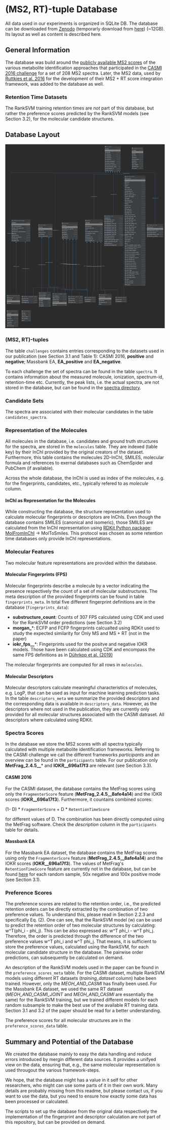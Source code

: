 # (MS2, RT)-tuple Database

All data used in our experiments is organized in SQLite DB. The database can be
downloaded from [Zenodo](https://doi.org/10.5281/zenodo.4305918) (temporarly download from [here](https://drive.google.com/file/d/1HKooW9p6huiKFt4k9jhX80k6GsmHI9yE/view?usp=sharing)) (~12GB). Its layout as well as content is described here.   

## General Information

The database was build around the [publicly available MS2 scores](https://sourceforge.net/p/casmi/web/HEAD/tree/web/2016/contest/submissions/)
of the various metabolite identification approaches that participated in the
[CASMI 2016 challenge](http://www.casmi-contest.org/2016/index.shtml) for a set
of 208 MS2 spectra. Later, the MS2 data, used by
[Ruttkies et al. 2016](https://jcheminf.biomedcentral.com/articles/10.1186/s13321-016-0115-9)
for the development of their MS2 + RT score integration framework, was added to
 the database as well.

### Retention Time Datasets

The RankSVM training retention times are _not_ part of this database, but rather
the preference scores predicted by the RankSVM models (see Section 3.2), for the
molecular candidate structures.

## Database Layout

![database_layout](/data/db_layout.png)

### (MS2, RT)-tuples

The table ```challenges``` contains entries corresponding to the datasets used
in our publication (see Section 3.1 and Table 1): CASMI 2016, **positive** and
**negative**; Massbank EA, **EA_positive** and **EA_negative**.

To each challenge the set of spectra can be found in the table ```spectra```. It
contains information about the measured molecule, ionization, spectrum-id,
retention-time etc. Currently, the peak lists, i.e. the actual spectra,
are not stored in the database, but can be found in the [spectra directory](/data/spectra/).

### Candidate Sets

The spectra are associated with their molecular candidates in the table
```candidates_spectra```.

### Representation of the Molecules

All molecules in the database, i.e. candidates and ground truth structures for
the spectra, are stored in the ```molecules``` table. They are indexed (table key) by their
InChI provided by the original creators of the dataset. Furthermore, this table
contains the molecules 2D-InChI, SMILES, molecular formula and references to
exernal databases such as ChemSpider and PubChem (if available).

Across the whole database, the InChI is used as index of the molecules, e.g. for
the fingerprints, candidates, etc., typically refered to as *molecule* column.

#### InChI as Representation for the Molecules

While constructing the database, the structure representation used to calculate
molecular fingerprints or descriptors are InChIs. Even though the database
contains SMILES (canonical and isomeric), those SMILES are calculated from the
InChI representation using [RDKit Python package](http://rdkit.org/docs/api-docs.html):
[MolFromInChI](http://rdkit.org/docs/source/rdkit.Chem.inchi.html#rdkit.Chem.inchi.MolFromInchi)
-> MolToSmiles. This protocol was chosen as some retention time databases only
provide InChI representations.

### Molecular Features

Two molecular feature representations are provided within the database.

#### Molecular Fingerprints (FPS)

Molecular fingerprints describe a molecule by a vector indicating the presence
respectively the count of a set of molecular substructures. The meta description
of the provided fingerprints can be found in table ```fingerprints_meta```. In
total five different fingerprint definitions are in the database (```fingerprints_data```):
- **substructure_count**: Counts of 307 FPS calculated using CDK and
  used for the RankSVM order predictions (see Section 3.2)
- **morgan_***: ECFP and FCFP fingerprints calcualted using RDKit used to study
  the expected similarity for Only MS and MS + RT (not in the paper)
- **iokr_fps__***: Fingerprints used for the positve and negative IOKR models.
  Those have been calculated using CDK and encompass the same FPS definitions as
  in [Dührkop et al. (2019)](https://www.nature.com/articles/s41592-019-0344-8)

The molecular fingerprints are computed for all rows in ```molecules```.

#### Molecular Descriptors

Molecular descriptors calculate meaningful characteristics of molecules, e.g.
LogP, that can be used as input for machine learning prediction tasks. In the
table ```descriptors_meta``` we summarize the provided descriptors and the
corresponding data is available in ```descriptors_data```. However, as the
descriptors where not used in the publication, they are currently only provided
for all molecular structures associated with the CASMI datraset. All descriptors
where calculated using RDKit.

### Spectra Scores

In the database we store the MS2 scores with all spectra typically calculated
with multiple metabolite identification frameworks. Referring to the CASMI
challenge we call the different frameworks *participants* and an overview can
be found in the ```participants``` table. For our publication only 
**MetFrag_2.4.5__*** and **IOKR__696a17f3** are relevant (see Section 3.3).

#### CASMI 2016

For the CASMI dataset, the database contains the MetFrag scores using only
the ```FragmenterScore``` feature (**MetFrag_2.4.5__8afe4a14**) and the IOKR scores
(**IOKR__696a17f3**). Furthermore, it countains combined scores:

(1- D) * ```FragmenterScore``` + D *  ```RetentionTimeScore```

for different values of D. The combination has been directly computed using the
MetFrag software. Check the *description* column in the ```participants``` table 
for details. 

#### Massbank EA

For the Massbank EA dataset, the database contains the MetFrag scores using only
the ```FragmenterScore``` feature (**MetFrag_2.4.5__8afe4a14**) and the IOKR scores
(**IOKR__696a17f3**). The values of MetFrag's ```RetentionTimeScore``` feature are
currently not in the database, but can be found [here](/data/metfrag_RetentionTimeScore_EA)
for each random sample, 50x negative and 100x positive mode (see Section 3.1).

### Preference Scores

The preference scores are related to the retention order, i.e., the predicted 
retention orders can be directly extracted by the combination of two preference
values. To understand this, please read in Section 2.2.3 and specifically Eq. (2). 
One can see, that the RankSVM model (w) can be used to predict the retention order
of two molecular structures by calculating: w^T(phi_i - phi_j). This can be also
expressed as: w^T phi_i - w^T phi_j. Therefore, the order is predicted through 
the difference of the two preference values w^T phi_i and w^T phi_j. That means,
it is sufficient to store the preference values, calculated using the RankSVM, 
for each molecular candidate structure in the database. The pairwise order 
predictions, can subsequently be calculated on demand. 

An description of the RankSVM models used in the paper can be found in the
```preference_scores_meta``` table. For the CASMI dataset, multiple RankSVM 
models using different RT datasets (*training_dataset* column) habe been 
trained. However, only the *MEOH_AND_CASMI* has finally been used. For the 
Massbank EA dataset, we used the same RT dataset (*MEOH_AND_CASMI_JOINT*
and *MEOH_AND_CASMI* are essentially the same) for the RankSVM training,
but we trained different models for each random subsample to make the best
use of the available RT training data. Section 3.1 and 3.2 of the paper 
should be read for a better understanding.

The preference scores for all molecular structures are in the ```preference_scores_data```
table.

## Summary and Potential of the Database

We created the database mainly to easy the data handling and reduce errors
introduced by mergin different data sources. It provides a unifyed view on the
data, ensuring that, e.g., the same molecular representation is used througout the
various framework-steps. 

We hope, that the database might has a value in it self for other researchers,
who might can use some parts of it in their own work. Many details are probably
missing from this readme, but please contact us, if you want to use the data,
but you need to ensure how exactly some data has been processed or calculated. 

The scripts to set up the database from the original data respectively the 
implementation of the fingerprint and descriptor calculation are not part of this 
repository, but can be provided on demand.
